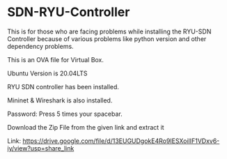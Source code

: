 # SDN-RYU-Controller
This is for those who are facing problems while installing the RYU-SDN Controller because of various problems like python version and other dependency problems.

This is an OVA file for Virtual Box.

Ubuntu Version is 20.04LTS

RYU SDN controller has been installed.

Mininet & Wireshark is also installed.

Password: Press 5 times your spacebar.

Download the Zip File from the given link and extract it

Link: https://drive.google.com/file/d/13EUGUDgokE4Ro9IESXoilIF1VDxv6-iy/view?usp=share_link
